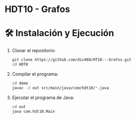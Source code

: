# HDT10 - Grafos

# 🛠️ Instalación y Ejecución
1. Clonar el repositorio:
    ```bash
    git clone https://github.com/div468/HT10---Grafos.git
    cd HDT8
    ```

2. Compilar el programa:
    ```bash 
    cd demo
    javac -d out src/main/java/com/hdt10/*.java
    ```

3. Ejecutar el programa de Java:
    ```bash
    cd out
    java com.hdt10.Main
    ```